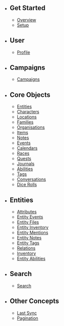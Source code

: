 - ## Get Started
    - [Overview](/docs/{{version}}/overview)
    - [Setup](/docs/{{version}}/setup)


- ## User
    - [Profile](/docs/{{version}}/profile)

- ## Campaigns
    - [Campaigns](/docs/{{version}}/campaigns)

- ## Core Objects
    - [Entities](/docs/{{version}}/entities)
    - [Characters](/docs/{{version}}/characters)
    - [Locations](/docs/{{version}}/locations)
    - [Families](/docs/{{version}}/families)
    - [Organisations](/docs/{{version}}/organisations)
    - [Items](/docs/{{version}}/items)
    - [Notes](/docs/{{version}}/notes)
    - [Events](/docs/{{version}}/events)
    - [Calendars](/docs/{{version}}/calendars)
    - [Races](/docs/{{version}}/races)
    - [Quests](/docs/{{version}}/quests)
    - [Journals](/docs/{{version}}/journals)
    - [Abilities](/docs/{{version}}/abilities)
    - [Tags](/docs/{{version}}/tags)
    - [Conversations](/docs/{{version}}/conversations)
    - [Dice Rolls](/docs/{{version}}/dice-rolls)

- ## Entities
    - [Attributes](/docs/{{version}}/attributes)
    - [Entity Events](/docs/{{version}}/entity-events)
    - [Entity Files](/docs/{{version}}/entity-files)
    - [Entity Inventory](/docs/{{version}}/inventory)
    - [Entity Mentions](/docs/{{version}}/entity-mentions)
    - [Entity Notes](/docs/{{version}}/entity-notes)
    - [Entity Tags](/docs/{{version}}/entity-tags)
    - [Relations](/docs/{{version}}/relations)
    - [Inventory](/docs/{{version}}/entity-inventory)
    - [Entity Abilities](/docs/{{version}}/entity-abilities)

- ## Search
    - [Search](/docs/{{version}}/search)

- ## Other Concepts
    - [Last Sync](/docs/{{version}}/last-sync)
    - [Pagination](/docs/{{version}}/pagination)
